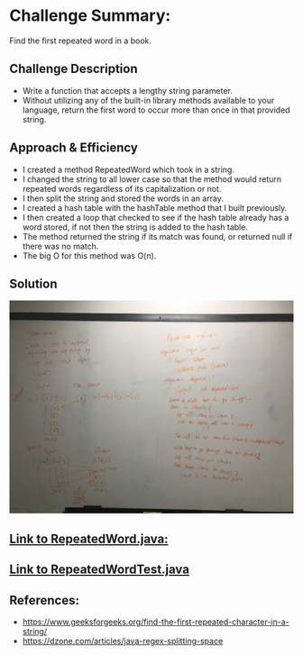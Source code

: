 # Challenge Summary:
Find the first repeated word in a book.

## Challenge Description
- Write a function that accepts a lengthy string parameter.
- Without utilizing any of the built-in library methods available to your language, return the first word to occur more than once in that provided string.

## Approach & Efficiency
- I created a method  RepeatedWord which took in a string.
- I changed the string to all lower case so that the method would return repeated words regardless of its capitalization or not.
- I then split the string and stored the words in an array.
- I created a hash table with the hashTable method that I built previously.
- I then created a loop that checked to see if the hash table already has a word stored, if not then the string is added to the hash table.
- The method returned the string if its match was found, or returned null if there was no match.
- The big O for this method was O(n).

## Solution

![Repeated word](https://raw.githubusercontent.com/sadhikari07/data-structures-and-algorithms/master/java401_code_challenges/assets/queueueWithStackWhiteBoard.jpg)


## [Link to RepeatedWord.java:](https://github.com/sadhikari07/data-structures-and-algorithms/blob/master/java401_code_challenges/src/main/java/java401_code_challenges/QueueWithStacks/QueueWithStacks.java)

## [Link to RepeatedWordTest.java](https://github.com/sadhikari07/data-structures-and-algorithms/blob/master/java401_code_challenges/src/test/java/java401_code_challenges/QueueWithStacks/QueueWithStacksTest.java)


## References:
- https://www.geeksforgeeks.org/find-the-first-repeated-character-in-a-string/
- https://dzone.com/articles/java-regex-splitting-space